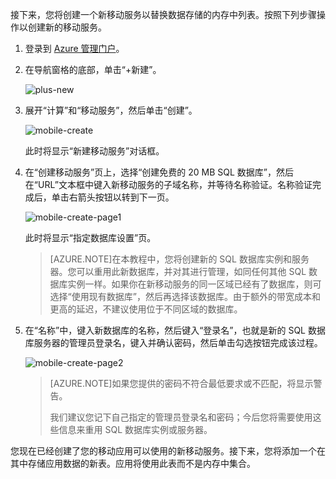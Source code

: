 

接下来，您将创建一个新移动服务以替换数据存储的内存中列表。按照下列步骤操作以创建新的移动服务。

1. 登录到 [Azure 管理门户](https://manage.windowsazure.cn/)。 
2.	在导航窗格的底部，单击“+新建”。

	![plus-new](./media/mobile-services-create-new-service-data/plus-new.png)

3.	展开“计算”和“移动服务”，然后单击“创建”。

	![mobile-create](./media/mobile-services-create-new-service-data/mobile-create.png)

    此时将显示“新建移动服务”对话框。

4.	在“创建移动服务”页上，选择“创建免费的 20 MB SQL 数据库”，然后在“URL”文本框中键入新移动服务的子域名称，并等待名称验证。名称验证完成后，单击右箭头按钮以转到下一页。

	![mobile-create-page1](./media/mobile-services-create-new-service-data/mobile-create-page1.png)

    此时将显示“指定数据库设置”页。

    
	> [AZURE.NOTE]在本教程中，您将创建新的 SQL 数据库实例和服务器。您可以重用此新数据库，并对其进行管理，如同任何其他 SQL 数据库实例一样。如果你在新移动服务的同一区域已经有了数据库，则可选择“使用现有数据库”，然后再选择该数据库。由于额外的带宽成本和更高的延迟，不建议使用位于不同区域的数据库。

5.	在“名称”中，键入新数据库的名称，然后键入“登录名”，也就是新的 SQL 数据库服务器的管理员登录名，键入并确认密码，然后单击勾选按钮完成该过程。

	![mobile-create-page2](./media/mobile-services-create-new-service-data/mobile-create-page2.png)

    
	> [AZURE.NOTE]如果您提供的密码不符合最低要求或不匹配，将显示警告。
	>
	> 我们建议您记下自己指定的管理员登录名和密码；今后您将需要使用这些信息来重用 SQL 数据库实例或服务器。

您现在已经创建了您的移动应用可以使用的新移动服务。接下来，您将添加一个在其中存储应用数据的新表。应用将使用此表而不是内存中集合。

<!---HONumber=71-->